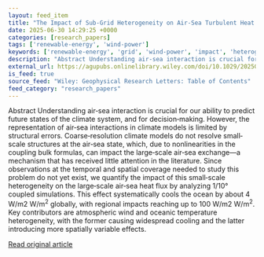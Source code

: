 ```yaml
---
layout: feed_item
title: "The Impact of Sub‐Grid Heterogeneity on Air‐Sea Turbulent Heat Flux in Coupled Climate Models"
date: 2025-06-30 14:29:25 +0000
categories: [research_papers]
tags: ['renewable-energy', 'wind-power']
keywords: ['renewable-energy', 'grid', 'wind-power', 'impact', 'heterogeneity']
description: "Abstract Understanding air‐sea interaction is crucial for our ability to predict future states of the climate system, and for decision‐making"
external_url: https://agupubs.onlinelibrary.wiley.com/doi/10.1029/2025GL114951?af=R
is_feed: true
source_feed: "Wiley: Geophysical Research Letters: Table of Contents"
feed_category: "research_papers"
---
```


Abstract Understanding air‐sea interaction is crucial for our ability to predict future states of the climate system, and for decision‐making. However, the representation of air‐sea interactions in climate models is limited by structural errors. Coarse‐resolution climate models do not resolve small‐scale structures at the air‐sea state, which, due to nonlinearities in the coupling bulk formulas, can impact the large‐scale air‐sea exchange—a mechanism that has received little attention in the literature. Since observations at the temporal and spatial coverage needed to study this problem do not yet exist, we quantify the impact of this small‐scale heterogeneity on the large‐scale air‐sea heat flux by analyzing 1/10° coupled simulations. This effect systematically cools the ocean by about 4 W/m2 ${\text{W/m}}^{2}$ globally, with regional impacts reaching up to 100 W/m2 ${\text{W/m}}^{2}$. Key contributors are atmospheric wind and oceanic temperature heterogeneity, with the former causing widespread cooling and the latter introducing more spatially variable effects.

[Read original article](https://agupubs.onlinelibrary.wiley.com/doi/10.1029/2025GL114951?af=R)

